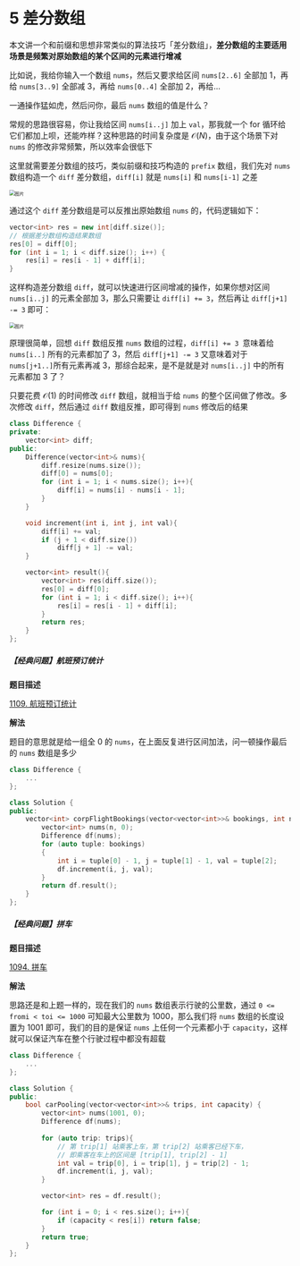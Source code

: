 # 5 差分数组

本文讲一个和前缀和思想非常类似的算法技巧「差分数组」，**差分数组的主要适用场景是频繁对原始数组的某个区间的元素进行增减**

比如说，我给你输入一个数组 `nums`，然后又要求给区间 `nums[2..6]` 全部加 1，再给 `nums[3..9]` 全部减 3，再给 `nums[0..4]` 全部加 2，再给…

一通操作猛如虎，然后问你，最后 `nums` 数组的值是什么？

常规的思路很容易，你让我给区间 `nums[i..j]` 加上 `val`，那我就一个 for 循环给它们都加上呗，还能咋样？这种思路的时间复杂度是 $\mathcal O(N)$，由于这个场景下对 `nums` 的修改非常频繁，所以效率会很低下

这里就需要差分数组的技巧，类似前缀和技巧构造的 `prefix` 数组，我们先对 `nums` 数组构造一个 `diff` 差分数组，`diff[i]` 就是 `nums[i]` 和 `nums[i-1]` 之差

<img src="https://mmbiz.qpic.cn/sz_mmbiz_jpg/gibkIz0MVqdGFL8VaGGr0vzRcmibenAMtM7WPic7ibdW5LJEcJnaUnz45Kc6Uy1ozVaSWBGSfLGzAJxL1ziaAG9WhgQ/640?wx_fmt=jpeg&wxfrom=5&wx_lazy=1&wx_co=1" alt="图片" style="zoom:60%;" />

通过这个 `diff` 差分数组是可以反推出原始数组 `nums` 的，代码逻辑如下：

```cpp
vector<int> res = new int[diff.size()];
// 根据差分数组构造结果数组
res[0] = diff[0];
for (int i = 1; i < diff.size(); i++) {
    res[i] = res[i - 1] + diff[i];
}
```

这样构造差分数组 `diff`，就可以快速进行区间增减的操作，如果你想对区间 `nums[i..j]` 的元素全部加 3，那么只需要让 `diff[i] += 3`，然后再让 `diff[j+1] -= 3` 即可：

<img src="https://mmbiz.qpic.cn/sz_mmbiz_jpg/gibkIz0MVqdGFL8VaGGr0vzRcmibenAMtMrmOvrjeoHOICN9ZsZD2CMn4oruTVicz6evf6fflQxPTqSnkO5bpQ7CQ/640?wx_fmt=jpeg&wxfrom=5&wx_lazy=1&wx_co=1" alt="图片" style="zoom:60%;" />

原理很简单，回想 `diff` 数组反推 `nums` 数组的过程，`diff[i] += 3 `意味着给 `nums[i..]` 所有的元素都加了 3，然后 `diff[j+1] -= 3` 又意味着对于`nums[j+1..]`所有元素再减 3，那综合起来，是不是就是对 `nums[i..j]` 中的所有元素都加 3 了？

只要花费 $\mathcal O(1)$ 的时间修改 `diff` 数组，就相当于给 `nums` 的整个区间做了修改。多次修改 `diff`，然后通过 `diff` 数组反推，即可得到 `nums` 修改后的结果

```cpp
class Difference {
private:
    vector<int> diff;
public:
    Difference(vector<int>& nums){
        diff.resize(nums.size());
        diff[0] = nums[0];
        for (int i = 1; i < nums.size(); i++){
            diff[i] = nums[i] - nums[i - 1];
        }
    }

    void increment(int i, int j, int val){
        diff[i] += val;
        if (j + 1 < diff.size())
            diff[j + 1] -= val;
    }

    vector<int> result(){
        vector<int> res(diff.size());
        res[0] = diff[0];
        for (int i = 1; i < diff.size(); i++){
            res[i] = res[i - 1] + diff[i];
        }
        return res;
    }
};
```

##### 【经典问题】航班预订统计

**题目描述**

[1109. 航班预订统计](https://leetcode.cn/problems/corporate-flight-bookings/)

**解法**

题目的意思就是给一组全 0 的 `nums`，在上面反复进行区间加法，问一顿操作最后的 `nums` 数组是多少

```cpp
class Difference {
	...
};

class Solution {
public:
    vector<int> corpFlightBookings(vector<vector<int>>& bookings, int n) {
        vector<int> nums(n, 0);
        Difference df(nums);
        for (auto tuple: bookings)
        {
            int i = tuple[0] - 1, j = tuple[1] - 1, val = tuple[2];
            df.increment(i, j, val);
        }    
        return df.result();
    }
};
```

##### 【经典问题】拼车

**题目描述**

[1094. 拼车](https://leetcode.cn/problems/car-pooling/)

**解法**

思路还是和上题一样的，现在我们的 `nums` 数组表示行驶的公里数，通过 ``0 <= fromi < toi <= 1000`` 可知最大公里数为 1000，那么我们将 `nums` 数组的长度设置为 1001 即可，我们的目的是保证 `nums` 上任何一个元素都小于 `capacity`，这样就可以保证汽车在整个行驶过程中都没有超载

```cpp
class Difference {
	...
};

class Solution {
public:
    bool carPooling(vector<vector<int>>& trips, int capacity) {
        vector<int> nums(1001, 0);
        Difference df(nums);
        
        for (auto trip: trips){
            // 第 trip[1] 站乘客上车，第 trip[2] 站乘客已经下车，
            // 即乘客在车上的区间是 [trip[1], trip[2] - 1]
            int val = trip[0], i = trip[1], j = trip[2] - 1;
            df.increment(i, j, val);
        }

        vector<int> res = df.result();

        for (int i = 0; i < res.size(); i++){
            if (capacity < res[i]) return false;
        }
        return true;
    }
};
```